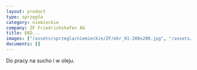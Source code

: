 ```yaml
---
layout: product
type: sprzęgła
category: niemieckie
company: ZF Friedrichshafen AG
title: EKD...
images: ["/assets/sprzegla/niemieckie/ZF/ekr_01-200x200.jpg", "/assets/sprzegla/niemieckie/ZF/ekr_02-200x200.jpg"]
documents: []
---
```

Do pracy na sucho i w oleju.